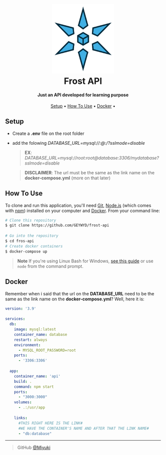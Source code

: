 <h1 align="center">
  <br>
  <img src="https://raw.githubusercontent.com/GEYWYD/frost-api/main/Frost-Star-icon.png" alt="Markdownify" width="200"></a>
  <br>
  Frost API
  <br>
</h1>

<h4 align="center">Just an API developed for learning purpose</h4>

<p align="center">
  <a href="#Setup">Setup</a> •
  <a href="#how-to-use">How To Use</a> •
  <a href="#docker">Docker</a> •
</p>

## Setup

* Create a **.env** file on the root folder
* add the folowing *DATABASE_URL=mysql://***<username>***:***<password>***@***<url>***:***<port>***/***<database>***?sslmode=disable*
  > **EX**: *DATABASE_URL=mysql://root:root@database:3306/mydatabase?sslmode=disable*

  > **DISCLAIMER**: The url must be the same as the link name on the **docker-compose.yml** (more on that later) 

## How To Use

To clone and run this application, you'll need [Git](https://git-scm.com), [Node.js](https://nodejs.org/en/download/) (which comes with [npm](http://npmjs.com)) installed on your computer and [Docker](https://www.docker.com). From your command line:

```bash
# Clone this repository
$ git clone https://github.com/GEYWYD/frost-api

# Go into the repository
$ cd fros-api
# Create docker containers
$ docker-compose up

```

> **Note**
> If you're using Linux Bash for Windows, [see this guide](https://www.howtogeek.com/261575/how-to-run-graphical-linux-desktop-applications-from-windows-10s-bash-shell/) or use `node` from the command prompt.

## Docker
Remember when i said that the url on the **DATABASE_URL** need to be the same as the link name on the **docker-compose.yml**? Well, here it is:

```yml
version: '3.9'

services:
  db:
    image: mysql:latest
    container_name: database
    restart: always
    environment:
      - MYSQL_ROOT_PASSWORD=root
    ports:
      - '3306:3306'

  app:
    container_name: 'api'
    build: .
    command: npm start
    ports:
      - "3000:3000"
    volumes:
      - .:/usr/app

    links:
      #THIS RIGHT HERE IS THE LINK#
      #WE HAVE THE CONTAINER'S NAME AND AFTER THAT THE LINK NAME#
      - "db:database"

```

---

> GitHub [@Miyuki](https://github.com/GEYWYD)

